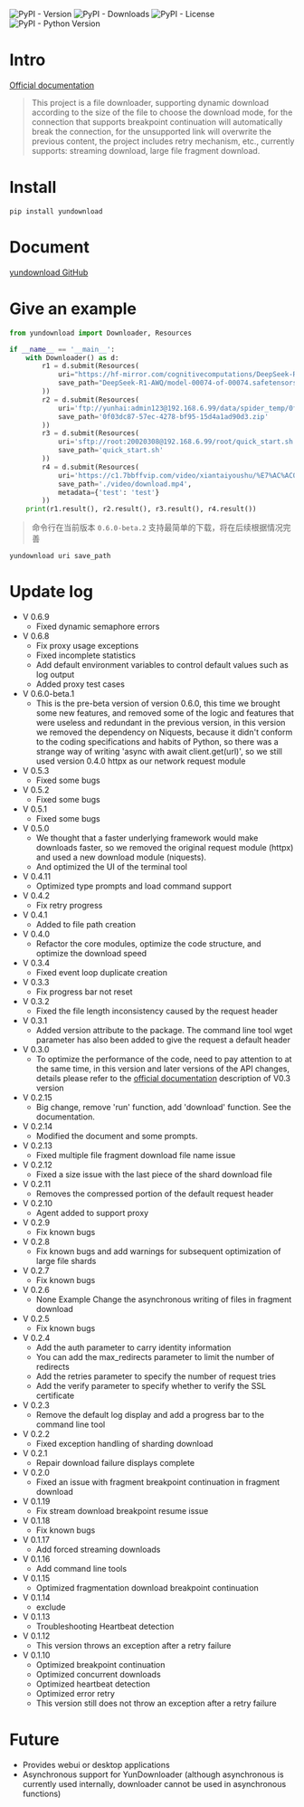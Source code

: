 ![PyPI - Version](https://img.shields.io/pypi/v/yundownload)
![PyPI - Downloads](https://img.shields.io/pypi/dw/yundownload)
![PyPI - License](https://img.shields.io/pypi/l/yundownload)
![PyPI - Python Version](https://img.shields.io/pypi/pyversions/yundownload)

# Intro

[Official documentation](https://2214372851.github.io/yundownload/)
> This project is a file downloader, supporting dynamic download according to the size of the file to choose the
> download mode, for the connection that supports breakpoint continuation will automatically break the connection, for
> the
> unsupported link will overwrite the previous content, the project includes retry mechanism, etc., currently supports:
> streaming download, large file fragment download.

# Install

`pip install yundownload`

# Document

[yundownload GitHub](https://github.com/2214372851/yundownload)

# Give an example

```python
from yundownload import Downloader, Resources

if __name__ == '__main__':
    with Downloader() as d:
        r1 = d.submit(Resources(
            uri="https://hf-mirror.com/cognitivecomputations/DeepSeek-R1-AWQ/resolve/main/model-00074-of-00074.safetensors?download=true",
            save_path="DeepSeek-R1-AWQ/model-00074-of-00074.safetensors"
        ))
        r2 = d.submit(Resources(
            uri='ftp://yunhai:admin123@192.168.6.99/data/spider_temp/0f03dc87-57ec-4278-bf95-15d4a1ad90d3.zip',
            save_path='0f03dc87-57ec-4278-bf95-15d4a1ad90d3.zip'
        ))
        r3 = d.submit(Resources(
            uri='sftp://root:20020308@192.168.6.99/root/quick_start.sh',
            save_path='quick_start.sh'
        ))
        r4 = d.submit(Resources(
            uri='https://c1.7bbffvip.com/video/xiantaiyoushu/%E7%AC%AC01%E9%9B%86/index.m3u8',
            save_path='./video/download.mp4',
            metadata={'test': 'test'}
        ))
    print(r1.result(), r2.result(), r3.result(), r4.result())
```

> 命令行在当前版本 `0.6.0-beta.2` 支持最简单的下载，将在后续根据情况完善

`yundownload uri save_path`

# Update log
- V 0.6.9
    - Fixed dynamic semaphore errors
- V 0.6.8
    - Fix proxy usage exceptions
    - Fixed incomplete statistics
    - Add default environment variables to control default values such as log output
    - Added proxy test cases
- V 0.6.0-beta.1
    - This is the pre-beta version of version 0.6.0, this time we brought some new features, and removed some of the
      logic and features that were useless and redundant in the previous version, in this version we removed the
      dependency on Niquests, because it didn't conform to the coding specifications and habits of Python, so there was
      a strange way of writing 'async with await client.get(url)', so we still used version 0.4.0 httpx as our network
      request module
- V 0.5.3
    - Fixed some bugs
- V 0.5.2
    - Fixed some bugs
- V 0.5.1
    - Fixed some bugs
- V 0.5.0
    - We thought that a faster underlying framework would make downloads faster, so we removed the original request
      module (httpx) and used a new download module (niquests).
    - And optimized the UI of the terminal tool
- V 0.4.11
    - Optimized type prompts and load command support
- V 0.4.2
    - Fix retry progress
- V 0.4.1
    - Added to file path creation
- V 0.4.0
    - Refactor the core modules, optimize the code structure, and optimize the download speed
- V 0.3.4
    - Fixed event loop duplicate creation
- V 0.3.3
    - Fix progress bar not reset
- V 0.3.2
    - Fixed the file length inconsistency caused by the request header
- V 0.3.1
    - Added version attribute to the package.
      The command line tool wget parameter has also been added to give the request a default header
- V 0.3.0
    - To optimize the performance of the code, need to pay attention to at the same time, in this version and later
      versions of the API changes, details please refer to
      the [official documentation](https://2214372851.github.io/yundownload/) description of V0.3 version
- V 0.2.15
    - Big change, remove 'run' function, add 'download' function. See the documentation.
- V 0.2.14
    - Modified the document and some prompts.
- V 0.2.13
    - Fixed multiple file fragment download file name issue
- V 0.2.12
    - Fixed a size issue with the last piece of the shard download file
- V 0.2.11
    - Removes the compressed portion of the default request header
- V 0.2.10
    - Agent added to support proxy
- V 0.2.9
    - Fix known bugs
- V 0.2.8
    - Fix known bugs and add warnings for subsequent optimization of large file shards
- V 0.2.7
    - Fix known bugs
- V 0.2.6
    - None Example Change the asynchronous writing of files in fragment download
- V 0.2.5
    - Fix known bugs
- V 0.2.4
    - Add the auth parameter to carry identity information
    - You can add the max_redirects parameter to limit the number of redirects
    - Add the retries parameter to specify the number of request tries
    - Add the verify parameter to specify whether to verify the SSL certificate
- V 0.2.3
    - Remove the default log display and add a progress bar to the command line tool
- V 0.2.2
    - Fixed exception handling of sharding download
- V 0.2.1
    - Repair download failure displays complete
- V 0.2.0
    - Fixed an issue with fragment breakpoint continuation in fragment download
- V 0.1.19
    - Fix stream download breakpoint resume issue
- V 0.1.18
    - Fix known bugs
- V 0.1.17
    - Add forced streaming downloads
- V 0.1.16
    - Add command line tools
- V 0.1.15
    - Optimized fragmentation download breakpoint continuation
- V 0.1.14
    - exclude
- V 0.1.13
    - Troubleshooting Heartbeat detection
- V 0.1.12
    - This version throws an exception after a retry failure
- V 0.1.10
    - Optimized breakpoint continuation
    - Optimized concurrent downloads
    - Optimized heartbeat detection
    - Optimized error retry
    - This version still does not throw an exception after a retry failure

# Future

- Provides webui or desktop applications
- Asynchronous support for YunDownloader (although asynchronous is currently used internally, downloader cannot be used
  in asynchronous functions)